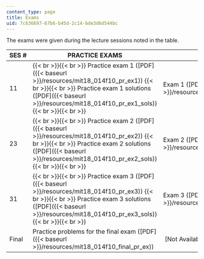 ```yaml
---
content_type: page
title: Exams
uid: 7c636697-67b6-b45d-2c14-bde3d6d544bc
---
```


The exams were given during the lecture sessions noted in the table.

| SES # | PRACTICE EXAMS | EXAMS | SOLUTIONS |
| --- | --- | --- | --- |
| 11 |  {{< br >}}{{< br >}} Practice exam 1 ([PDF]({{< baseurl >}}/resources/mit18_014f10_pr_ex1)) {{< br >}}{{< br >}} Practice exam 1 solutions ([PDF]({{< baseurl >}}/resources/mit18_014f10_pr_ex1_sols)) {{< br >}}{{< br >}}  | Exam 1 ([PDF]({{< baseurl >}}/resources/mit18_014f10_ex1)) | Exam 1 solutions ([PDF]({{< baseurl >}}/resources/mit18_014f10_ex1_sols)) |
| 23 |  {{< br >}}{{< br >}} Practice exam 2 ([PDF]({{< baseurl >}}/resources/mit18_014f10_pr_ex2)) {{< br >}}{{< br >}} Practice exam 2 solutions ([PDF]({{< baseurl >}}/resources/mit18_014f10_pr_ex2_sols)) {{< br >}}{{< br >}}  | Exam 2 ([PDF]({{< baseurl >}}/resources/mit18_014f10_ex2)) | Exam 2 solutions ([PDF]({{< baseurl >}}/resources/mit18_014f10_ex2_sols)) |
| 31 |  {{< br >}}{{< br >}} Practice exam 3 ([PDF]({{< baseurl >}}/resources/mit18_014f10_pr_ex3)) {{< br >}}{{< br >}} Practice exam 3 solutions ([PDF]({{< baseurl >}}/resources/mit18_014f10_pr_ex3_sols)) {{< br >}}{{< br >}}  | Exam 3 ([PDF]({{< baseurl >}}/resources/mit18_014f10_ex3)) | Exam 3 solutions ([PDF]({{< baseurl >}}/resources/mit18_014f10_ex3_sols)) |
| Final | Practice problems for the final exam ([PDF]({{< baseurl >}}/resources/mit18_014f10_final_pr_ex)) |  \[Not Available\] |  \[Not Available\]